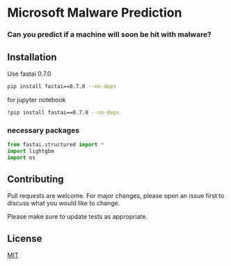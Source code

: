 # Microsoft Malware Prediction

### Can you predict if a machine will soon be hit with malware?

## Installation

Use fastai 0.7.0

```bash
pip install fastai==0.7.0 --no-deps
```
for jupyter notebook
```bash
!pip install fastai==0.7.0 --no-deps
```

### necessary packages

```python
from fastai.structured import *
import lightgbm
import os
```

## Contributing
Pull requests are welcome. For major changes, please open an issue first to discuss what you would like to change.

Please make sure to update tests as appropriate.

## License
[MIT](https://github.com/githubssd/Pytorch-fastai-and-kaggle/blob/master/LICENSE)
